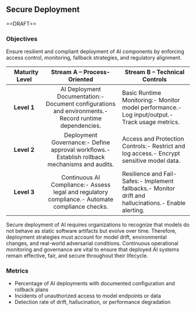 ## Secure Deployment

==DRAFT==

### Objectives

Ensure resilient and compliant deployment of AI components by enforcing access control, monitoring, fallback strategies, and regulatory alignment.

|⠀**Maturity Level** | **Stream A – Process-Oriented** | **Stream B – Technical Controls** |
|:-:|:-:|---|
| **Level 1** | AI Deployment Documentation:- Document configurations and environments.- Record runtime dependencies. | Basic Runtime Monitoring:- Monitor model performance.- Log input/output.- Track usage metrics. |
| **Level 2** | Deployment Governance:- Define approval workflows.- Establish rollback mechanisms and audits. | Access and Protection Controls:- Restrict and log access.- Encrypt sensitive model data. |
| **Level 3** | Continuous AI Compliance:- Assess legal and regulatory compliance.- Automate compliance checks. | Resilience and Fail-Safes:- Implement fallbacks.- Monitor drift and hallucinations.- Enable alerting. |

Secure deployment of AI requires organizations to recognize that models do not behave as static software artifacts but evolve over time. Therefore, deployment strategies must account for model drift, environmental changes, and real-world adversarial conditions. Continuous operational monitoring and governance are vital to ensure that deployed AI systems remain effective, fair, and secure throughout their lifecycle.

### Metrics
* Percentage of AI deployments with documented configuration and rollback plans
* Incidents of unauthorized access to model endpoints or data
* Detection rate of drift, hallucination, or performance degradation
